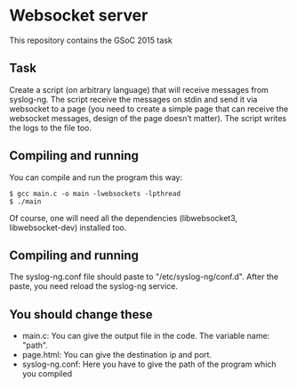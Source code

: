 Websocket server
==========================
This repository contains the GSoC 2015 task

Task
--------
Create a script (on arbitrary language) that will receive messages from syslog-ng. The script receive the messages on stdin and send it via websocket to a
page (you need to create a simple page that can receive the websocket messages, design of the page doesn’t matter).
The script writes the logs to the file too.

Compiling and running
--------
You can compile and run the program this way:

    $ gcc main.c -o main -lwebsockets -lpthread
    $ ./main

Of course, one will need all the dependencies (libwebsocket3, libwebsocket-dev) installed too.

Compiling and running
--------
The syslog-ng.conf file should paste to "/etc/syslog-ng/conf.d". After the paste, you need reload the syslog-ng service.

You should change these
--------
 * main.c: You can give the output file in the code. The variable name: "path".
 * page.html: You can give the destination ip and port.
 * syslog-ng.conf: Here you have to give the path of the program which you compiled
